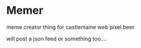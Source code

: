Memer
=====

meme creator thing for castlemaine web pixel beer

will post a json feed or something too....
